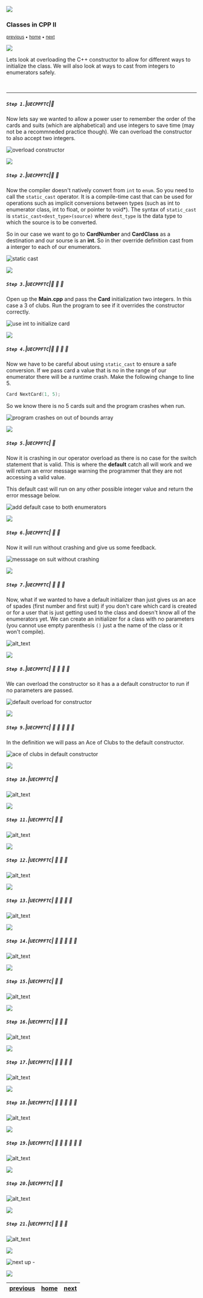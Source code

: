 ![](../images/line3.png)

### Classes in CPP II

<sub>[previous](../classes-cpp/README.md#user-content-classes-in-cpp) • [home](../README.md#user-content-ue5-cpp-functions--templates--classes) • [next](../)</sub>

![](../images/line3.png)

Lets look at overloading the C++ constructor to allow for different ways to initialize the class.  We will also look at ways to cast from integers to enumerators safely.

<br>

---

##### `Step 1.`\|`UECPPFTC`|:small_blue_diamond:

Now lets say we wanted to allow a power user to remember the order of the cards and suits (which are alphabetical) and use integers to save time (may not be a recommneded practice though).  We can overload the constructor to also accept two integers.

![overload constructor](images/overloadConsructor.png)

![](../images/line2.png)

##### `Step 2.`\|`UECPPFTC`|:small_blue_diamond: :small_blue_diamond: 

Now the compiler doesn't natively convert from `int` to `enum`.  So you need to call the `static_cast` operator. It is a compile-time cast that can be used for operations such as implicit conversions between types (such as int to enumerator class, int to float, or pointer to void*). The syntax of `static_cast` is `static_cast<dest_type>(source)` where `dest_type` is the data type to which the source is to be converted.

So in our case we want to go to **CardNumber** and **CardClass** as a destination and our sourse is an **int**. So in ther override definition cast from a interger to each of our enumerators.

![static cast](images/staticCast.png)

![](../images/line2.png)

##### `Step 3.`\|`UECPPFTC`|:small_blue_diamond: :small_blue_diamond: :small_blue_diamond:

Open up the **Main.cpp** and pass the **Card** initialization two integers.  In this case a 3 of clubs.  Run the program to see if it overrides the constructor correctly.

![use int to initialize card](images/UseIntToInializeCard.png)

![](../images/line2.png)

##### `Step 4.`\|`UECPPFTC`|:small_blue_diamond: :small_blue_diamond: :small_blue_diamond: :small_blue_diamond:

Now we have to be careful about using `static_cast` to ensure a safe conversion.  If we pass card a value that is no in the range of our enumerator there will be a runtime crash. Make the following change to line 5.

```cpp
Card NextCard(1, 5);
```

So we know there is no 5 cards suit and the program crashes when run.

![program crashes on out of bounds array](images/staticCastCrash.png)

![](../images/line2.png)

##### `Step 5.`\|`UECPPFTC`| :small_orange_diamond:

Now it is crashing in our operator overload as there is no case for the switch statement that is valid.  This is where the **default** catch all will work and we will return an error message warning the programmer that they are not accessing a valid value. 

This default cast will run on any other possible integer value and return the error message below. 

![add default case to both enumerators](images/addDefaultToBothEnums.png)

![](../images/line2.png)

##### `Step 6.`\|`UECPPFTC`| :small_orange_diamond: :small_blue_diamond:

Now it will run without crashing and give us some feedback.

![messsage on suit without crashing](images/enterInvalidSuit.png)

![](../images/line2.png)

##### `Step 7.`\|`UECPPFTC`| :small_orange_diamond: :small_blue_diamond: :small_blue_diamond:

Now, what if we wanted to have a default initializer than just gives us an ace of spades (first number and first suit) if you don't care which card is created or for a user that is just getting used to the class and doesn't know all of the enumerators yet.  We can create an initializer for a class with no parameters (you cannot use empty parenthesis `()` just a the name of the class or it won't compile).

![alt_text](images/defaultInitializer.png)

![](../images/line2.png)

##### `Step 8.`\|`UECPPFTC`| :small_orange_diamond: :small_blue_diamond: :small_blue_diamond: :small_blue_diamond:

We can overload the constructor so it has a a default constructor to run if no parameters are passed.

![default overload for constructor](images/overloadConstructor.png)

![](../images/line2.png)

##### `Step 9.`\|`UECPPFTC`| :small_orange_diamond: :small_blue_diamond: :small_blue_diamond: :small_blue_diamond: :small_blue_diamond:

In the definition we will pass an Ace of Clubs to the default constructor.

![ace of clubs in default constructor](images/.png)

![](../images/line2.png)

##### `Step 10.`\|`UECPPFTC`| :large_blue_diamond:

![alt_text](images/.png)

![](../images/line2.png)

##### `Step 11.`\|`UECPPFTC`| :large_blue_diamond: :small_blue_diamond: 

![alt_text](images/.png)

![](../images/line2.png)

##### `Step 12.`\|`UECPPFTC`| :large_blue_diamond: :small_blue_diamond: :small_blue_diamond: 

![alt_text](images/.png)

![](../images/line2.png)

##### `Step 13.`\|`UECPPFTC`| :large_blue_diamond: :small_blue_diamond: :small_blue_diamond:  :small_blue_diamond: 

![alt_text](images/.png)

![](../images/line2.png)

##### `Step 14.`\|`UECPPFTC`| :large_blue_diamond: :small_blue_diamond: :small_blue_diamond: :small_blue_diamond:  :small_blue_diamond: 

![alt_text](images/.png)

![](../images/line2.png)

##### `Step 15.`\|`UECPPFTC`| :large_blue_diamond: :small_orange_diamond: 

![alt_text](images/.png)

![](../images/line2.png)

##### `Step 16.`\|`UECPPFTC`| :large_blue_diamond: :small_orange_diamond:   :small_blue_diamond: 

![alt_text](images/.png)

![](../images/line2.png)

##### `Step 17.`\|`UECPPFTC`| :large_blue_diamond: :small_orange_diamond: :small_blue_diamond: :small_blue_diamond:

![alt_text](images/.png)

![](../images/line2.png)

##### `Step 18.`\|`UECPPFTC`| :large_blue_diamond: :small_orange_diamond: :small_blue_diamond: :small_blue_diamond: :small_blue_diamond:

![alt_text](images/.png)

![](../images/line2.png)

##### `Step 19.`\|`UECPPFTC`| :large_blue_diamond: :small_orange_diamond: :small_blue_diamond: :small_blue_diamond: :small_blue_diamond: :small_blue_diamond:

![alt_text](images/.png)

![](../images/line2.png)

##### `Step 20.`\|`UECPPFTC`| :large_blue_diamond: :large_blue_diamond:

![alt_text](images/.png)

![](../images/line2.png)

##### `Step 21.`\|`UECPPFTC`| :large_blue_diamond: :large_blue_diamond: :small_blue_diamond:

![alt_text](images/.png)

![](../images/line.png)

<!-- <img src="https://via.placeholder.com/1000x100/45D7CA/000000/?text=Next Up - ADD NEXT PAGE"> -->

![next up - ](images/banner.png)

![](../images/line.png)

| [previous](../classes-cpp/README.md#user-content-classes-in-cpp)| [home](../README.md#user-content-ue5-cpp-functions--templates--classes) | [next](../)|
|---|---|---|
